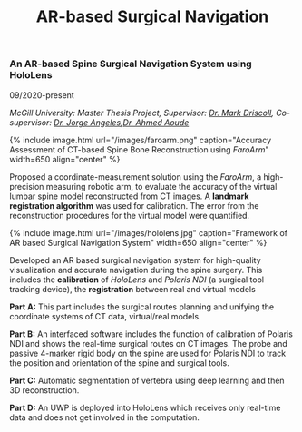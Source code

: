 ﻿---
layout: page
title: AR-based Surgical Navigation
permalink: /Research/AR-based Surgical Navigation/
---


### **An AR-based Spine Surgical Navigation System using HoloLens**

09/2020-present

*McGill University: Master Thesis Project, Supervisor: [Dr. Mark Driscoll](https://www.mcgill.ca/mecheng/people/staff/mark-driscoll), Co-supervisor: [Dr. Jorge Angeles](https://www.mcgill.ca/mecheng/people/staff/jorgeangeles),[Dr. Ahmed Aoude](https://www.mcgill.ca/orthopaedics/our-team/ahmed-aoude-md-frcsc)*

{% include image.html url="/images/faroarm.png" caption="Accuracy Assessment of CT-based Spine Bone
Reconstruction using *FaroArm*" width=650 align="center" %}

Proposed a coordinate-measurement solution using the *FaroArm*, a high-precision measuring robotic arm, to evaluate the accuracy of the virtual lumbar spine model reconstructed from CT images. A **landmark registration algorithm** was used for calibration. The error from the reconstruction procedures for the virtual model were quantified.

{% include image.html url="/images/hololens.jpg" caption="Framework of AR based Surgical Navigation System" width=650 align="center" %}

Developed an AR based surgical navigation system for high-quality visualization and accurate navigation during the spine surgery. This includes the **calibration** of *HoloLens* and *Polaris NDI* (a surgical tool tracking device), the **registration** between real and virtual models

**Part A:**
This part includes the surgical routes planning and unifying the coordinate systems of CT data, virtual/real models.

**Part B:**
An interfaced software includes the function of calibration of Polaris NDI and shows the real-time surgical routes on CT images. The probe and passive 4-marker rigid body on the spine are used for Polaris NDI to track the position and orientation of the spine and surgical tools. 

**Part C:**
Automatic segmentation of vertebra using deep learning and then 3D reconstruction.

**Part D:**
An UWP is deployed into HoloLens which receives only real-time data and does not get involved in the computation.